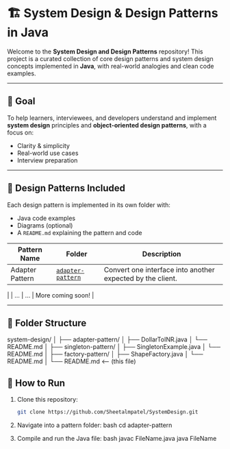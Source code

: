 # 🏗️ System Design & Design Patterns in Java

Welcome to the **System Design and Design Patterns** repository! This project is a curated collection of core design patterns and system design concepts implemented in **Java**, with real-world analogies and clean code examples.

---

## 🎯 Goal

To help learners, interviewees, and developers understand and implement **system design** principles and **object-oriented design patterns**, with a focus on:

- Clarity & simplicity
- Real-world use cases
- Interview preparation

---

## 🧠 Design Patterns Included

Each design pattern is implemented in its own folder with:
- Java code examples
- Diagrams (optional)
- A `README.md` explaining the pattern and code

| Pattern Name | Folder | Description |
|--------------|--------|-------------|
| Adapter Pattern | [`adapter-pattern`](./StructuralDesign/AdapterPattern) | Convert one interface into another expected by the client. |
|
| ... | ... | More coming soon! |

---

## 📂 Folder Structure

system-design/
│
├── adapter-pattern/
│ ├── DollarToINR.java
│ └── README.md
│
├── singleton-pattern/
│ ├── SingletonExample.java
│ └── README.md
│
├── factory-pattern/
│ ├── ShapeFactory.java
│ └── README.md
│
└── README.md <-- (this file)


## 🔧 How to Run

1. Clone this repository:
   ```bash
   git clone https://github.com/Sheetalmpatel/SystemDesign.git

2. Navigate into a pattern folder:
    bash
    cd adapter-pattern

3. Compile and run the Java file:
    bash
    javac FileName.java
    java FileName
